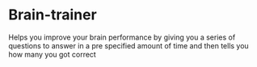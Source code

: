 # Brain-trainer
Helps you improve your brain performance by giving you a series of questions
to answer in a pre specified amount of time and then tells you how many you got
correct
